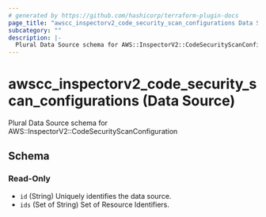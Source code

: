 ```yaml
---
# generated by https://github.com/hashicorp/terraform-plugin-docs
page_title: "awscc_inspectorv2_code_security_scan_configurations Data Source - terraform-provider-awscc"
subcategory: ""
description: |-
  Plural Data Source schema for AWS::InspectorV2::CodeSecurityScanConfiguration
---
```


# awscc_inspectorv2_code_security_scan_configurations (Data Source)

Plural Data Source schema for AWS::InspectorV2::CodeSecurityScanConfiguration



<!-- schema generated by tfplugindocs -->
## Schema

### Read-Only

- `id` (String) Uniquely identifies the data source.
- `ids` (Set of String) Set of Resource Identifiers.
